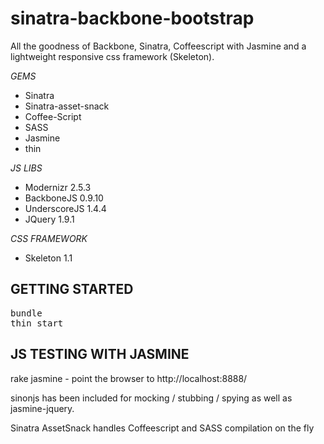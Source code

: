 sinatra-backbone-bootstrap
==========================
All the goodness of Backbone, Sinatra, Coffeescript with Jasmine and a lightweight responsive css framework (Skeleton).

_GEMS_
 - Sinatra
 - Sinatra-asset-snack
 - Coffee-Script
 - SASS
 - Jasmine
 - thin

_JS LIBS_
 - Modernizr 2.5.3
 - BackboneJS 0.9.10
 - UnderscoreJS 1.4.4
 - JQuery 1.9.1

_CSS FRAMEWORK_
 - Skeleton 1.1

GETTING STARTED
-------------------

<pre>
bundle
thin start
</pre>

JS TESTING WITH JASMINE
------------------------

rake jasmine - point the browser to http://localhost:8888/

sinonjs has been included for mocking / stubbing / spying as well as jasmine-jquery.

Sinatra AssetSnack handles Coffeescript and SASS compilation on the fly

